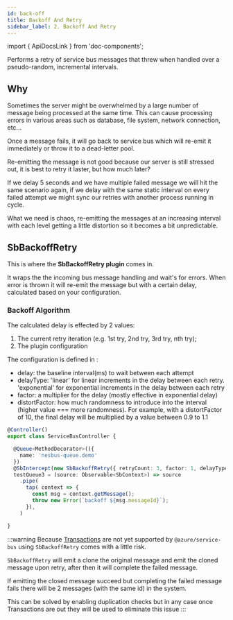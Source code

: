 ```yaml
---
id: back-off
title: Backoff And Retry
sidebar_label: 2. Backoff And Retry
---
```

import { ApiDocsLink } from 'doc-components';

Performs a retry of service bus messages that threw when handled over a pseudo-random, incremental intervals.

## Why

Sometimes the server might be overwhelmed by a large number of message being processed at the same time.
This can cause processing errors in various areas such as database, file system, network connection, etc...

Once a message fails, it will go back to service bus which will re-emit it immediately or throw it to a dead-letter pool.

Re-emitting the message is not good because our server is still stressed out, it is best to retry it laster, but how much later?

If we delay 5 seconds and we have multiple failed message we will hit the same scenario again, if we delay with the same
static interval on every failed attempt we might sync our retries with another process running in cycle.

What we need is chaos, re-emitting the messages at an increasing interval with each level getting a little distortion so it becomes a bit unpredictable.

## SbBackoffRetry

This is where the **SbBackoffRetry plugin** comes in.

It wraps the the incoming bus message handling and wait's for errors.
When error is thrown it will re-emit the message but with a certain delay, calculated based on your configuration.

### Backoff Algorithm

The calculated delay is effected by 2 values:

1. The current retry iteration (e.g. 1st try, 2nd try, 3rd try, nth try);
2. The plugin configuration

The configuration is defined in <ApiDocsLink type="interface" symbol="SbBackoffRetryOptions"></ApiDocsLink>:

- delay: the baseline interval(ms) to wait between each attempt
- delayType: 'linear' for linear increments in the delay between each retry. 'exponential' for exponential increments in the delay between each retry
- factor: a multiplier for the delay (mostly effective in exponential delay)
- distortFactor: how much randomness to introduce into the interval (higher value === more randomness).
For example, with a distortFactor of 10, the final delay will be multiplied by a value between 0.9 to 1.1

```typescript
@Controller()
export class ServiceBusController {

  @Queue<MethodDecorator>(({
    name: 'nesbus-queue.demo'
  })
  @SbIntercept(new SbBackoffRetry({ retryCount: 3, factor: 1, delayType: 'linear' }))
  testQueue3 = (source: Observable<SbContext>) => source
    .pipe(
      tap( context => {
        const msg = context.getMessage();
        throw new Error(`backoff ${msg.messageId}`);
      }),
    )

}
```

:::warning
Because [Transactions](https://github.com/Azure/azure-sdk-for-js/issues/8252) are not yet supported by `@azure/service-bus` using
`SbBackoffRetry` comes with a little risk.

`SbBackoffRetry` will emit a clone the original message and emit the cloned message upon retry, after then it will complete the failed message.

If emitting the closed message succeed but completing the failed message fails there will be 2 messages (with the same id) in the system.

This can be solved by enabling duplication checks but in any case once Transactions are out they will be used to eliminate this issue
:::
